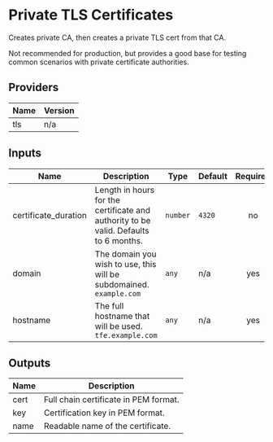 # Private TLS Certificates

Creates private CA, then creates a private TLS cert from that CA.

Not recommended for production, but provides a good base for testing common scenarios with private certificate authorities.

<!-- BEGINNING OF PRE-COMMIT-TERRAFORM DOCS HOOK -->
## Providers

| Name | Version |
|------|---------|
| tls | n/a |

## Inputs

| Name | Description | Type | Default | Required |
|------|-------------|------|---------|:-----:|
| certificate\_duration | Length in hours for the certificate and authority to be valid. Defaults to 6 months. | `number` | `4320` | no |
| domain | The domain you wish to use, this will be subdomained. `example.com` | `any` | n/a | yes |
| hostname | The full hostname that will be used. `tfe.example.com` | `any` | n/a | yes |

## Outputs

| Name | Description |
|------|-------------|
| cert | Full chain certificate in PEM format. |
| key | Certification key in PEM format. |
| name | Readable name of the certificate. |

<!-- END OF PRE-COMMIT-TERRAFORM DOCS HOOK -->